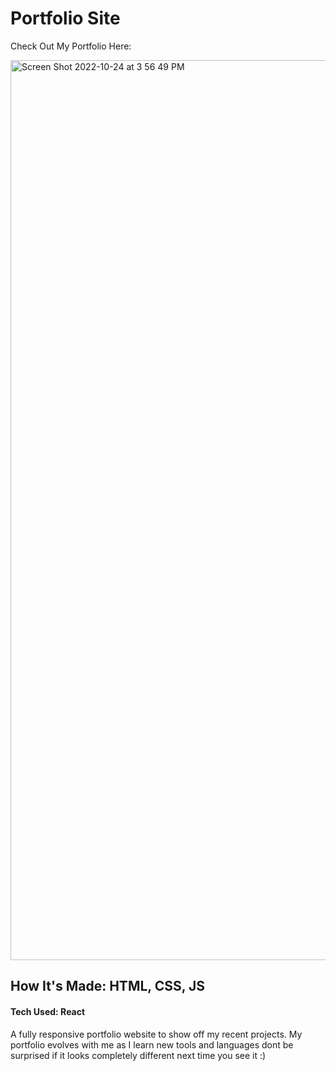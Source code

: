 
<h1>Portfolio Site</h1>

<p> 
Check Out My Portfolio Here: 
</p> 


<img width="1440" alt="Screen Shot 2022-10-24 at 3 56 49 PM" src="https://github.com/DeCodeTheMatrix03/Portfolio-Site/blob/main/ezgif.com-gif-maker%20(4).gif"
     alt="Screenshot of the homepage">

<h2> How It's Made: HTML, CSS, JS</h2>

<h4>Tech Used: React </h4>
<p> A fully responsive portfolio website to show off my recent projects. My portfolio evolves with me as I learn new tools and languages dont be surprised if it looks completely different next time you see it :) </p>

